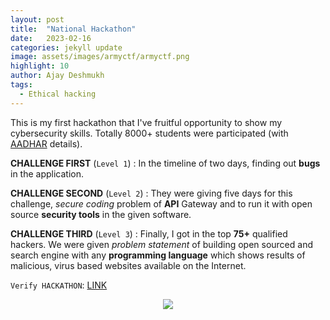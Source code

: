 ```yaml
---
layout: post
title:  "National Hackathon"
date:   2023-02-16
categories: jekyll update
image: assets/images/armyctf/armyctf.png
highlight: 10
author: Ajay Deshmukh
tags:
  - Ethical hacking
--- 
```


This is my first hackathon that I've fruitful opportunity to show my cybersecurity skills. Totally 8000+ students were participated (with [AADHAR][aadhar] details).

**CHALLENGE FIRST** (`Level 1`) :
In the timeline of two days, finding out **bugs** in the application.


**CHALLENGE SECOND** (`Level 2`) :
They were giving five days for this challenge, *secure coding* problem of **API** Gateway and to run it with open source **security tools** in the given software.


**CHALLENGE THIRD** (`Level 3`) :
Finally, I got in the top **75+** qualified hackers. We were given *problem statement* of building open sourced and search engine with any **programming language** which shows results of malicious, virus based websites available on the Internet.

`Verify HACKATHON`: [LINK][ctflink]

<div class="section padding" align="center">
  <img source type="image/png/jpg" src="{{ "assets/images/armyctf/ctfmail.png" | relative_url }}">
</div>

[ctflink]: https://www.icloud.com/iclouddrive/07clUBSlBUM-k5_5ELrdXbK3Q#IndianArmyCybersecurity
[aadhar]: https://uidai.gov.in/